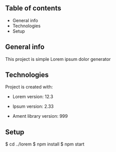 ## Table of contents

* General info
* Technologies
* Setup

## General info

This project is simple Lorem ipsum dolor generator

## Technologies

Project is created with:

* Lorem version: 12.3

* Ipsum version: 2.33

* Ament library version: 999

## Setup

$ cd ../lorem
$ npm install
$ npm start

